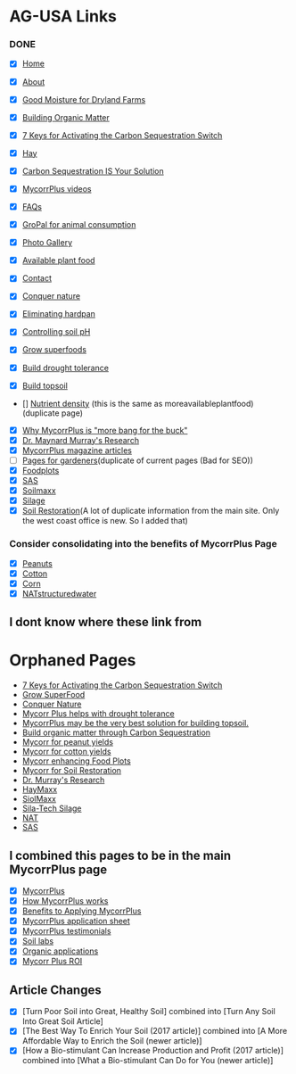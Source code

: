 # AG-USA Links

### DONE

- [x] [Home](https://www.ag-usa.net/index.php)
- [x] [About](https://www.ag-usa.net/about.php)

- [x] [Good Moisture for Dryland Farms](https://www.ag-usa.net/dryland.php)
- [x] [Building Organic Matter](https://www.ag-usa.net/buildorganicmatter.php)
- [x] [7 Keys for Activating the Carbon Sequestration Switch](https://www.ag-usa.net/7keys.php)
- [x] [Hay](https://www.ag-usa.net/hay.php)
- [x] [Carbon Sequestration IS Your Solution](https://www.ag-usa.net/sequestration.php)
- [x] [MycorrPlus videos](https://www.ag-usa.net/videos.php)
- [x] [FAQs](https://www.ag-usa.net/faq.php)
- [x] [GroPal for animal consumption](https://www.ag-usa.net/animals.php)
- [x] [Photo Gallery](https://www.ag-usa.net/gallery.php)
- [x] [Available plant food](https://www.ag-usa.net/availableplantfood.php)
- [x] [Contact](https://www.ag-usa.net/g-contact.php)
- [x] [Conquer nature](https://www.ag-usa.net/conquernature.php)
- [x] [Eliminating hardpan](https://www.ag-usa.net/hardpan.php)
- [x] [Controlling soil pH](https://www.ag-usa.net/soilph.php)
- [x] [Grow superfoods](https://www.ag-usa.net/superfood.php)
- [x] [Build drought tolerance](https://www.ag-usa.net/droughttolerance.php)
- [x] [Build topsoil](https://www.ag-usa.net/buildtopsoil.php)
- [] [Nutrient density](https://www.ag-usa.net/nutrientdensity.php) (this is the same as moreavailableplantfood) (duplicate page)
- [x] [Why MycorrPlus is "more bang for the buck"](https://www.ag-usa.net/greatvalue.php)
- [x] [Dr. Maynard Murray's Research](https://www.ag-usa.net/drmaynardmurrayresearch.php)
- [x] [MycorrPlus magazine articles](https://www.ag-usa.net/articles.php)
- [ ] [Pages for gardeners](https://www.ag-usa.net/index1.php)(duplicate of current pages (Bad for SEO))
- [x] [Foodplots](https://www.ag-usa.net/foodplots.php)
- [x] [SAS](https://www.ag-usa.net/sas.php)
- [x] [Soilmaxx](https://www.ag-usa.net/soilmaxx.php)
- [x] [Silage](https://www.ag-usa.net/silage.php)
- [x] [Soil Restoration](https://www.ag-usa.net/soilrestoration.php)(A lot of duplicate information from the main site. Only the west coast office is new. So I added that)

### Consider consolidating into the benefits of MycorrPlus Page

- [x] [Peanuts](https://www.ag-usa.net/peanuts.php)
- [x] [Cotton](https://www.ag-usa.net/cotton.php)
- [x] [Corn](https://www.ag-usa.net/corn.php)
- [x] [NATstructuredwater](https://www.ag-usa.net/NATstructuredwater.php)

## I dont know where these link from

# Orphaned Pages

- [7 Keys for Activating the Carbon Sequestration Switch](https://www.ag-usa.net/Sequestion)
- [Grow SuperFood](https://www.ag-usa.net/SuperFood)
- [Conquer Nature](https://www.ag-usa.net/ConquerNature)
- [Mycorr Plus helps with drought tolerance](https://www.ag-usa.net/DroughtTolerance)
- [MycorrPlus may be the very best solution for building topsoil.](https://www.ag-usa.net/BuildTopSoil)
- [Build organic matter through Carbon Sequestration](https://www.ag-usa.net/BuildOrganicMatter)
- [Mycorr for peanut yields](https://www.ag-usa.net/Peanuts)
- [Mycorr for cotton yields](https://www.ag-usa.net/Cotton)
- [Mycorr enhancing Food Plots](https://www.ag-usa.net/FoodPlots)
- [Mycorr for Soil Restoration](https://www.ag-usa.net/SoilRestoration)
- [Dr. Murray's Research](https://www.ag-usa.net/MaynardMurrayResearch)
- [HayMaxx](https://www.ag-usa.net/hay)
- [SiolMaxx](https://www.ag-usa.net/SoilMaxx)
- [Sila-Tech Silage](https://www.ag-usa.net/Silage)
- [NAT](https://www.ag-usa.net/NAT)
- [SAS](https://www.ag-usa.net/SAS)

## I combined this pages to be in the main MycorrPlus page

- [x] [MycorrPlus](https://www.ag-usa.net/mycorrplus.php)
- [x] [How MycorrPlus works](https://www.ag-usa.net/mycorrplusfunction.php)
- [x] [Benefits to Applying MycorrPlus](https://www.ag-usa.net/benefits.php)
- [x] [MycorrPlus application sheet](https://www.ag-usa.net/application.php)
- [x] [MycorrPlus testimonials](https://www.ag-usa.net/testimonials.php)
- [x] [Soil labs](https://www.ag-usa.net/SoilLabs.php)
- [x] [Organic applications](https://www.ag-usa.net/organic.php)
- [x] [Mycorr Plus ROI](https://www.ag-usa.net/GreatValue.php)

## Article Changes

- [x] [Turn Poor Soil into Great, Healthy Soil] combined into [Turn Any Soil Into Great Soil Article]
- [x] [The Best Way To Enrich Your Soil (2017 article)] combined into [A More Affordable Way to Enrich the Soil (newer article)]
- [x] [How a Bio-stimulant Can Increase Production and Profit (2017 article)] combined into [What a Bio-stimulant Can Do for You (newer article)]
